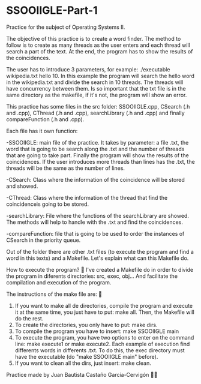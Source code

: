 # SSOOIIGLE-Part-1
Practice for the subject of Operating Systems II.

The objective of this practice is to create a word finder. The method to follow is to create as many threads as the user enters and each thread will search a part of the text. At the end, 
the program has to show the results of the coincidences. 

The user has to introduce 3 parameters, for example: ./executable wikipedia.txt hello 10. In this example the program will search the hello word in the wikipedia.txt and divide the search 
in 10 threads. The threads will have concurrency between them. Is so important that the txt file is in the same directory as the makefile, if it's not, the program will show an error.

This practice has some files in the src folder: SSOOIIGLE.cpp, CSearch (.h and .cpp), CThread (.h and .cpp), searchLibrary (.h and .cpp) and finally compareFunction (.h and .cpp).

Each file has it own function:

 -SSOOIIGLE: main file of the practice. It takes by parameter: a file .txt, the word that is going to be search along the .txt and the number of threads that are going to take part. 
	Finally the program will show the results of the coincidences. If the user introduces more threads than lines has the .txt, the threads will be the same as the number of lines.

 -CSearch: Class where the information of the coincidence will be stored and showed.

 -CThread: Class where the information of the thread that find the coincidenceis going to be stored.
	  
 -searchLibrary: File where the functions of the searchLibrary are showed. The methods will help to handle with the .txt and find the coincidences.

 -compareFunction: file that is going to be used to order the instances of CSearch in the priority queue.

Out of the folder there are other .txt files (to execute the program and find a word in this texts) and a Makefile. Let's explain what can this Makefile do.

How to execute the program? 🤔
I've created a Makefile do in order to divide the program in diferents directories: src, exec, obj... And facilitate the compilation and execution of the program.

The instructions of the make file are: 📖
   1. If you want to make all de directories, compile the program and execute it at the same time, you just have to put: make all. Then, the Makefile will do the rest.
   2. To create the directories, you only have to put: make dirs.
   3. To compile the program you have to insert: make SSOOIIGLE main
   4. To execute the program, you have two options to enter on the command line: make execute1 or make execute2. Each example of execution find differents words in differents .txt. To do this, the exec directory must have the executable (do "make SSOOIIGLE main" before).
   5. If you want to clean all the dirs, just insert: make clean.

Practice made by Juan Bautista Castaño García-Cervigón 👨‍🎓
